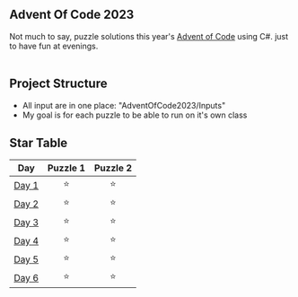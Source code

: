 ## Advent Of Code 2023

Not much to say, puzzle solutions this year's [Advent of Code](https://adventofcode.com/) using C#. just to have fun at evenings. <br>
<br>

## Project Structure
- All input are in one place: "AdventOfCode2023/Inputs"
- My goal is for each puzzle to be able to run on it's own class

## Star Table

| Day  | Puzzle 1 | Puzzle 2 |
| ------------- | :---: | :---: |
| [Day 1](https://adventofcode.com/2023/day/1)  | :star:  | :star:  |
| [Day 2](https://adventofcode.com/2023/day/2)  | :star:  | :star:  |
| [Day 3](https://adventofcode.com/2023/day/3)  | :star:  | :star:  |
| [Day 4](https://adventofcode.com/2023/day/4)  | :star:  | :star:  |
| [Day 5](https://adventofcode.com/2023/day/5)  | :star:  | :star:  |
| [Day 6](https://adventofcode.com/2023/day/6)  | :star:  | :star:  |
